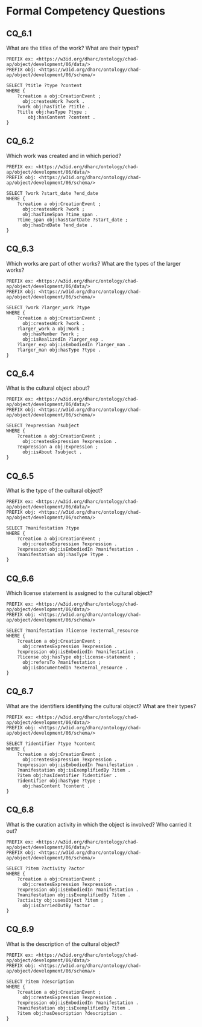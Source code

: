 # Formal Competency Questions
## CQ_6.1
What are the titles of the work? What are their types?

```SPARQL
PREFIX ex: <https://w3id.org/dharc/ontology/chad-ap/object/development/06/data/>
PREFIX obj: <https://w3id.org/dharc/ontology/chad-ap/object/development/06/schema/>

SELECT ?title ?type ?content
WHERE {
    ?creation a obj:CreationEvent ;
      obj:createsWork ?work .
    ?work obj:hasTitle ?title .
    ?title obj:hasType ?type ;
        obj:hasContent ?content .
}
```
## CQ_6.2
Which work was created and in which period?

```SPARQL
PREFIX ex: <https://w3id.org/dharc/ontology/chad-ap/object/development/06/data/>
PREFIX obj: <https://w3id.org/dharc/ontology/chad-ap/object/development/06/schema/>

SELECT ?work ?start_date ?end_date
WHERE {
    ?creation a obj:CreationEvent ;
      obj:createsWork ?work ;
      obj:hasTimeSpan ?time_span .
    ?time_span obj:hasStartDate ?start_date ;
      obj:hasEndDate ?end_date .
}
```

## CQ_6.3
Which works are part of other works? What are the types of the larger works?

```SPARQL
PREFIX ex: <https://w3id.org/dharc/ontology/chad-ap/object/development/06/data/>
PREFIX obj: <https://w3id.org/dharc/ontology/chad-ap/object/development/06/schema/>

SELECT ?work ?larger_work ?type
WHERE {
    ?creation a obj:CreationEvent ;
      obj:createsWork ?work .
    ?larger_work a obj:Work ;
      obj:hasMember ?work ;
      obj:isRealizedIn ?larger_exp .
    ?larger_exp obj:isEmbodiedIn ?larger_man .
    ?larger_man obj:hasType ?type .
}
```

## CQ_6.4
What is the cultural object about?

```SPARQL
PREFIX ex: <https://w3id.org/dharc/ontology/chad-ap/object/development/06/data/>
PREFIX obj: <https://w3id.org/dharc/ontology/chad-ap/object/development/06/schema/>

SELECT ?expression ?subject
WHERE {
    ?creation a obj:CreationEvent ;
      obj:createsExpression ?expression .
    ?expression a obj:Expression ;
      obj:isAbout ?subject .
}
```

## CQ_6.5
What is the type of the cultural object?

```SPARQL
PREFIX ex: <https://w3id.org/dharc/ontology/chad-ap/object/development/06/data/>
PREFIX obj: <https://w3id.org/dharc/ontology/chad-ap/object/development/06/schema/>

SELECT ?manifestation ?type
WHERE {
    ?creation a obj:CreationEvent ;
      obj:createsExpression ?expression .
    ?expression obj:isEmbodiedIn ?manifestation .
    ?manifestation obj:hasType ?type .
}
```

## CQ_6.6
Which license statement is assigned to the cultural object?

```SPARQL
PREFIX ex: <https://w3id.org/dharc/ontology/chad-ap/object/development/06/data/>
PREFIX obj: <https://w3id.org/dharc/ontology/chad-ap/object/development/06/schema/>

SELECT ?manifestation ?license ?external_resource
WHERE {
    ?creation a obj:CreationEvent ;
      obj:createsExpression ?expression .
    ?expression obj:isEmbodiedIn ?manifestation .
    ?license obj:hasType obj:license-statement ;
      obj:refersTo ?manifestation ;
      obj:isDocumentedIn ?external_resource .
}
```

## CQ_6.7
What are the identifiers identifying the cultural object? What are their types?

```SPARQL
PREFIX ex: <https://w3id.org/dharc/ontology/chad-ap/object/development/06/data/>
PREFIX obj: <https://w3id.org/dharc/ontology/chad-ap/object/development/06/schema/>

SELECT ?identifier ?type ?content
WHERE {
    ?creation a obj:CreationEvent ;
      obj:createsExpression ?expression .
    ?expression obj:isEmbodiedIn ?manifestation .
    ?manifestation obj:isExemplifiedBy ?item .
    ?item obj:hasIdentifier ?identifier .
    ?identifier obj:hasType ?type ;
      obj:hasContent ?content .
}
```

## CQ_6.8
What is the curation activity in which the object is involved? Who carried it out?

```SPARQL
PREFIX ex: <https://w3id.org/dharc/ontology/chad-ap/object/development/06/data/>
PREFIX obj: <https://w3id.org/dharc/ontology/chad-ap/object/development/06/schema/>

SELECT ?item ?activity ?actor
WHERE {
    ?creation a obj:CreationEvent ;
      obj:createsExpression ?expression .
    ?expression obj:isEmbodiedIn ?manifestation .
    ?manifestation obj:isExemplifiedBy ?item .
    ?activity obj:usesObject ?item ;
      obj:isCarriedOutBy ?actor .
}
```

## CQ_6.9
What is the description of the cultural object?

```SPARQL
PREFIX ex: <https://w3id.org/dharc/ontology/chad-ap/object/development/06/data/>
PREFIX obj: <https://w3id.org/dharc/ontology/chad-ap/object/development/06/schema/>

SELECT ?item ?description
WHERE {
    ?creation a obj:CreationEvent ;
      obj:createsExpression ?expression .
    ?expression obj:isEmbodiedIn ?manifestation .
    ?manifestation obj:isExemplifiedBy ?item .
    ?item obj:hasDescription ?description .
}
```